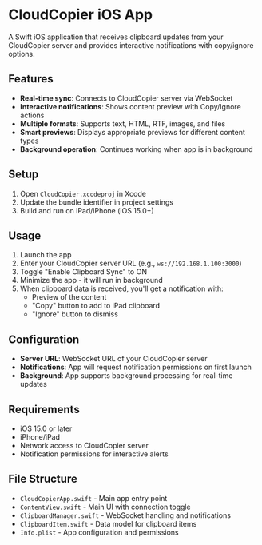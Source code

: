 # CloudCopier iOS App

A Swift iOS application that receives clipboard updates from your CloudCopier server and provides interactive notifications with copy/ignore options.

## Features

- **Real-time sync**: Connects to CloudCopier server via WebSocket
- **Interactive notifications**: Shows content preview with Copy/Ignore actions
- **Multiple formats**: Supports text, HTML, RTF, images, and files
- **Smart previews**: Displays appropriate previews for different content types
- **Background operation**: Continues working when app is in background

## Setup

1. Open `CloudCopier.xcodeproj` in Xcode
2. Update the bundle identifier in project settings
3. Build and run on iPad/iPhone (iOS 15.0+)

## Usage

1. Launch the app
2. Enter your CloudCopier server URL (e.g., `ws://192.168.1.100:3000`)
3. Toggle "Enable Clipboard Sync" to ON
4. Minimize the app - it will run in background
5. When clipboard data is received, you'll get a notification with:
   - Preview of the content
   - "Copy" button to add to iPad clipboard
   - "Ignore" button to dismiss

## Configuration

- **Server URL**: WebSocket URL of your CloudCopier server
- **Notifications**: App will request notification permissions on first launch
- **Background**: App supports background processing for real-time updates

## Requirements

- iOS 15.0 or later
- iPhone/iPad
- Network access to CloudCopier server
- Notification permissions for interactive alerts

## File Structure

- `CloudCopierApp.swift` - Main app entry point
- `ContentView.swift` - Main UI with connection toggle
- `ClipboardManager.swift` - WebSocket handling and notifications
- `ClipboardItem.swift` - Data model for clipboard items
- `Info.plist` - App configuration and permissions